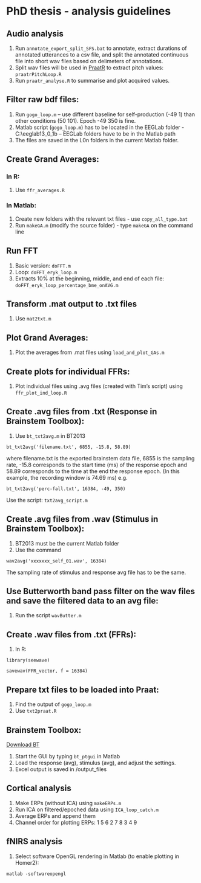 # PhD thesis - analysis guidelines

## Audio analysis
1. Run `annotate_export_split_SFS.bat` to annotate, extract durations of annotated utterances to a csv file, and split the annotated continuous file into short wav files based on delimeters of annotations.
2. Split wav files will be used in [PraatR](http://www.aaronalbin.com/praatr/index.htm) to extract pitch values: `praatrPitchLoop.R`
3. Run `praatr_analyse.R` to summarise and plot acquired values.

## Filter raw bdf files:
1.	Run `gogo_loop.m` – use different baseline for self-production (-49 1) than other conditions (50 101). Epoch -49 350 is fine.
2.	Matlab script (`gogo_loop.m`) has to be located in the EEGLab folder - C:\eeglab13_0_1b – EEGLab folders have to be in the Matlab path
3.	The files are saved in the L0n folders in the current Matlab folder.

## Create Grand Averages:
### In R:
1. Use `ffr_averages.R`

### In Matlab:
1.	Create new folders with the relevant txt files - use `copy_all_type.bat`
2.	Run `makeGA.m` (modify the source folder) - type `makeGA` on the command line

## Run FFT
1. Basic version: `doFFT.m`
2. Loop: `doFFT_eryk_loop.m`
3. Extracts 10% at the beginning, middle, and end of each file: `doFFT_eryk_loop_percentage_bme_onAVG.m`

## Transform .mat output to .txt files
1. Use `mat2txt.m`

## Plot Grand Averages:
1.	Plot the averages from .mat files using `load_and_plot_GAs.m`

## Create plots for individual FFRs:
1.	Plot individual files using .avg files (created with Tim’s script) using `ffr_plot_ind_loop.R`

## Create .avg files from .txt (Response in Brainstem Toolbox):
1.	Use `bt_txt2avg.m` in BT2013
```
bt_txt2avg('filename.txt', 6855, -15.8, 58.89)
```
where filename.txt is the exported brainstem data file, 6855 is the sampling rate, -15.8 corresponds to the start time (ms) of the response epoch and 58.89 corresponds to the time at the end the response epoch. (In this example, the recording window is 74.69 ms)
e.g.
```
bt_txt2avg('perc-fall.txt', 16384, -49, 350)
```
Use the script: `txt2avg_script.m`

## Create .avg files from .wav (Stimulus in Brainstem Toolbox):
1.	BT2013 must be the current Matlab folder
2.	Use the command 
```
wav2avg('xxxxxxx_self_01.wav', 16384)
```
The sampling rate of stimulus and response avg file has to be the same.

## Use Butterworth band pass filter on the wav files and save the filtered data to an avg file:
1. Run the script `wavButter.m`

## Create .wav files from .txt (FFRs):
1. In R:
```
library(seewave)

savewav(FFR_vector, f = 16384)
```

## Prepare txt files to be loaded into Praat:
1. Find the output of `gogo_loop.m`
2. Use `txt2praat.R`

## Brainstem Toolbox:
[Download BT](http://www.brainvolts.northwestern.edu/form/freeware.php)

1.	Start the GUI by typing `bt_ptgui` in Matlab
2.	Load the response (avg), stimulus (avg), and adjust the settings.
3.	Excel output is saved in /output_files

## Cortical analysis
1. Make ERPs (without ICA) using `makeERPs.m`
2. Run ICA on filtered/epoched data using `ICA_loop_catch.m`
3. Average ERPs and append them
4. Channel order for plotting ERPs:  1 5 6 2 7 8 3 4 9

## fNIRS analysis
1. Select software OpenGL rendering in Matlab (to enable plotting in Homer2):

`matlab -softwareopengl`
